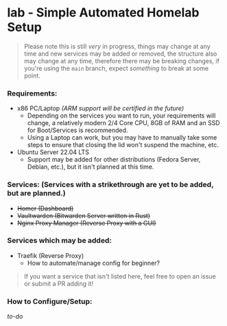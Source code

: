 # lab - Simple Automated Homelab Setup

> Please note this is still *very* in progress, things may change at any time and new services may be added or removed, the structure also may change at any time, therefore there may be breaking changes, if you're using the `main` branch, expect *something* to break at some point.

### Requirements:
- x86 PC/Laptop *(ARM support will be certified in the future)*
  - Depending on the services you want to run, your requirements will change, a relatively modern 2/4 Core CPU, 8GB of RAM and an SSD for Boot/Services is recommended.
  - Using a Laptop can work, but you may have to manually take some steps to ensure that closing the lid won't suspend the machine, etc.
- Ubuntu Server 22.04 LTS
  - Support may be added for other distributions (Fedora Server, Debian, etc.), but it isn't planned at this time.

### Services: (Services with a strikethrough are yet to be added, but are planned.)
- ~~Homer (Dashboard)~~
- ~~Vaultwarden (Bitwarden Server written in Rust)~~
- ~~Nginx Proxy Manager (Reverse Proxy with a GUI)~~

### Services which may be added:
- Traefik (Reverse Proxy)
  - How to automate/manage config for beginner?

> If you want a service that isn't listed here, feel free to open an issue or submit a PR adding it!

### How to Configure/Setup:
*to-do*